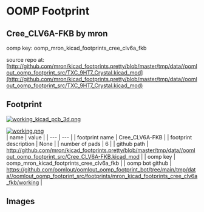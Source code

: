 # OOMP Footprint  
## Cree_CLV6A-FKB  by mron  
  
oomp key: oomp_mron_kicad_footprints_cree_clv6a_fkb  
  
source repo at: [http://github.com/mron/kicad_footprints.pretty/blob/master/tmp/data//oomlout_oomp_footprint_src/TXC_9HT7_Crystal.kicad_mod](http://github.com/mron/kicad_footprints.pretty/blob/master/tmp/data//oomlout_oomp_footprint_src/TXC_9HT7_Crystal.kicad_mod)  
## Footprint  
  
[![working_kicad_pcb_3d.png](working_kicad_pcb_3d_600.png)](working_kicad_pcb_3d.png)  
  
[![working.png](working_600.png)](working.png)  
| name | value | 
| --- | --- | 
| footprint name | Cree_CLV6A-FKB | 
| footprint description | None | 
| number of pads | 6 | 
| github path | http://github.com/mron/kicad_footprints.pretty/blob/master/tmp/data//oomlout_oomp_footprint_src/Cree_CLV6A-FKB.kicad_mod | 
| oomp key | oomp_mron_kicad_footprints_cree_clv6a_fkb | 
| oomp bot github | https://github.com/oomlout/oomlout_oomp_footprint_bot/tree/main/tmp/data//oomlout_oomp_footprint_src/footprints/mron_kicad_footprints_cree_clv6a_fkb/working | 
## Images  
